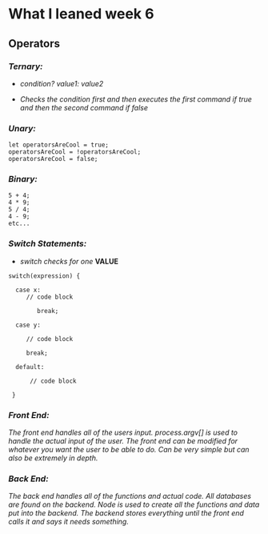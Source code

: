 # **What I leaned week 6**

## Operators
### *Ternary:*

* *condition? value1: value2*

* *Checks the condition first and then executes the first command if true and then the second command if false*

### *Unary:*
```
let operatorsAreCool = true;
operatorsAreCool = !operatorsAreCool;
operatorsAreCool = false;
```
### *Binary:*
```
5 + 4;
4 * 9;
5 / 4;
4 - 9;
etc...
```
### *Switch Statements:*

* *switch checks for one* **VALUE**
```
switch(expression) {

  case x:
     // code block

        break;

  case y:

     // code block

     break;

  default:

      // code block

 }
```

### *Front End:*

*The front end handles all of the users input. process.argv[] is used to handle the actual input of the user. The front end can be modified for whatever you want the user to be able to do. Can be very simple but can also be extremely in depth.* 

### *Back End:*

*The back end handles all of the functions and actual code. All databases are found on the backend. Node is used to create all the functions and data put into the backend. The backend stores everything until the front end calls it and says it needs something.*

